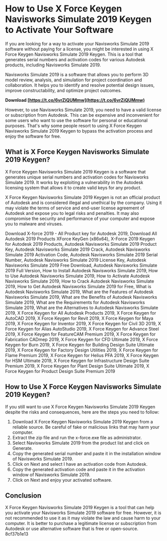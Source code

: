 # How to Use X Force Keygen Navisworks Simulate 2019 Keygen to Activate Your Software
 
If you are looking for a way to activate your Navisworks Simulate 2019 software without paying for a license, you might be interested in using X Force Keygen Navisworks Simulate 2019 Keygen. This is a tool that generates serial numbers and activation codes for various Autodesk products, including Navisworks Simulate 2019.
 
Navisworks Simulate 2019 is a software that allows you to perform 3D model review, analysis, and simulation for project coordination and collaboration. It helps you to identify and resolve potential design issues, improve constructability, and optimize project outcomes.
 
**Download  [https://t.co/6vrZiQUMmw](https://t.co/6vrZiQUMmw)**


 
However, to use Navisworks Simulate 2019, you need to have a valid license or subscription from Autodesk. This can be expensive and inconvenient for some users who want to use the software for personal or educational purposes. That's why some people resort to using X Force Keygen Navisworks Simulate 2019 Keygen to bypass the activation process and enjoy the software for free.
 
## What is X Force Keygen Navisworks Simulate 2019 Keygen?
 
X Force Keygen Navisworks Simulate 2019 Keygen is a software that generates unique serial numbers and activation codes for Navisworks Simulate 2019. It works by exploiting a vulnerability in the Autodesk licensing system that allows it to create valid keys for any product.
 
X Force Keygen Navisworks Simulate 2019 Keygen is not an official product of Autodesk and is considered illegal and unethical by the company. Using it may violate the terms of service and end-user license agreement of Autodesk and expose you to legal risks and penalties. It may also compromise the security and performance of your computer and expose you to malware and viruses.
 
Download X-force 2019 - All Product key for Autodesk 2019,  Download All Autodesk 2019 Products XForce KeyGen (x86x64),  X-Force 2019 Keygen for Autodesk 2019 Products,  Autodesk Navisworks Simulate 2019 Product Key,  Autodesk Navisworks Simulate 2019 Crack,  Autodesk Navisworks Simulate 2019 Activation Code,  Autodesk Navisworks Simulate 2019 Serial Number,  Autodesk Navisworks Simulate 2019 License Key,  Autodesk Navisworks Simulate 2019 Free Download,  Autodesk Navisworks Simulate 2019 Full Version,  How to Install Autodesk Navisworks Simulate 2019,  How to Use Autodesk Navisworks Simulate 2019,  How to Activate Autodesk Navisworks Simulate 2019,  How to Crack Autodesk Navisworks Simulate 2019,  How to Get Autodesk Navisworks Simulate 2019 for Free,  What is Autodesk Navisworks Simulate 2019,  What are the Features of Autodesk Navisworks Simulate 2019,  What are the Benefits of Autodesk Navisworks Simulate 2019,  What are the Requirements for Autodesk Navisworks Simulate 2019,  What are the Alternatives to Autodesk Navisworks Simulate 2019,  X Force Keygen for All Autodesk Products 2019,  X Force Keygen for AutoCAD 2019,  X Force Keygen for Revit 2019,  X Force Keygen for Maya 2019,  X Force Keygen for Inventor 2019,  X Force Keygen for Civil 3D 2019,  X Force Keygen for Alias AutoStudio 2019,  X Force Keygen for Advance Steel 2019,  X Force Keygen for FeatureCAM Premium 2019,  X Force Keygen for Fabrication CADmep 2019,  X Force Keygen for CFD Ultimate 2019,  X Force Keygen for Burn 2019,  X Force Keygen for Building Design Suite Ultimate 2019,  X Force Keygen for Factory Design Utilities 2019,  X Force Keygen for Flame Premium 2019,  X Force Keygen for Helius PFA 2019,  X Force Keygen for HSM Ultimate 2019,  X Force Keygen for Infrastructure Design Suite Premium 2019,  X Force Keygen for Plant Design Suite Ultimate 2019,  X Force Keygen for Product Design Suite Premium 2019
 
## How to Use X Force Keygen Navisworks Simulate 2019 Keygen?
 
If you still want to use X Force Keygen Navisworks Simulate 2019 Keygen despite the risks and consequences, here are the steps you need to follow:
 
1. Download X Force Keygen Navisworks Simulate 2019 Keygen from a reliable source. Be careful of fake or malicious links that may harm your computer.
2. Extract the zip file and run the x-force.exe file as administrator.
3. Select Navisworks Simulate 2019 from the product list and click on Generate.
4. Copy the generated serial number and paste it in the installation window of Navisworks Simulate 2019.
5. Click on Next and select I have an activation code from Autodesk.
6. Copy the generated activation code and paste it in the activation window of Navisworks Simulate 2019.
7. Click on Next and enjoy your activated software.

## Conclusion
 
X Force Keygen Navisworks Simulate 2019 Keygen is a tool that can help you activate your Navisworks Simulate 2019 software for free. However, it is not recommended to use it as it may violate the law and cause harm to your computer. It is better to purchase a legitimate license or subscription from Autodesk or use alternative software that is free or open-source.
 8cf37b1e13
 
